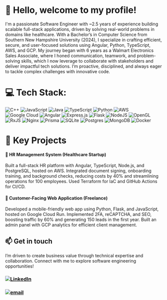 # 👋 Hello, welcome to my profile!
I'm a passionate Software Engineer with ~2.5 years of experience building scalable full-stack applications, driven by solving real-world problems in domains like healthcare. With a Bachelor’s in Computer Science from Southern New Hampshire University (2024), I specialize in crafting efficient, secure, and user-focused solutions using Angular, Python, TypeScript, AWS, and GCP. My journey began with 6 years as a Walmart Electronics Sales Associate, where I honed communication, teamwork, and problem-solving skills, which I now leverage to collaborate with stakeholders and deliver impactful tech solutions. I’m proactive, disciplined, and always eager to tackle complex challenges with innovative code.


# 💻 Tech Stack:
![C++](https://img.shields.io/badge/c++-%2300599C.svg?style=for-the-badge&logo=c%2B%2B&logoColor=white) ![JavaScript](https://img.shields.io/badge/javascript-%23323330.svg?style=for-the-badge&logo=javascript&logoColor=%23F7DF1E) ![Java](https://img.shields.io/badge/java-%23ED8B00.svg?style=for-the-badge&logo=openjdk&logoColor=white) ![TypeScript](https://img.shields.io/badge/typescript-%23007ACC.svg?style=for-the-badge&logo=typescript&logoColor=white) ![Python](https://img.shields.io/badge/python-3670A0?style=for-the-badge&logo=python&logoColor=ffdd54) ![AWS](https://img.shields.io/badge/AWS-%23FF9900.svg?style=for-the-badge&logo=amazon-aws&logoColor=white) ![Google Cloud](https://img.shields.io/badge/GoogleCloud-%234285F4.svg?style=for-the-badge&logo=google-cloud&logoColor=white) ![Angular](https://img.shields.io/badge/angular-%23DD0031.svg?style=for-the-badge&logo=angular&logoColor=white) ![Express.js](https://img.shields.io/badge/express.js-%23404d59.svg?style=for-the-badge&logo=express&logoColor=%2361DAFB) ![Flask](https://img.shields.io/badge/flask-%23000.svg?style=for-the-badge&logo=flask&logoColor=white) ![NodeJS](https://img.shields.io/badge/node.js-6DA55F?style=for-the-badge&logo=node.js&logoColor=white) ![OpenGL](https://img.shields.io/badge/OpenGL-%23FFFFFF.svg?style=for-the-badge&logo=opengl) ![RxJS](https://img.shields.io/badge/rxjs-%23B7178C.svg?style=for-the-badge&logo=reactivex&logoColor=white) ![Nginx](https://img.shields.io/badge/nginx-%23009639.svg?style=for-the-badge&logo=nginx&logoColor=white) ![Prisma](https://img.shields.io/badge/Prisma-3982CE?style=for-the-badge&logo=Prisma&logoColor=white) ![SQLite](https://img.shields.io/badge/sqlite-%2307405e.svg?style=for-the-badge&logo=sqlite&logoColor=white) ![Postgres](https://img.shields.io/badge/postgres-%23316192.svg?style=for-the-badge&logo=postgresql&logoColor=white) ![MongoDB](https://img.shields.io/badge/MongoDB-%234ea94b.svg?style=for-the-badge&logo=mongodb&logoColor=white) ![Docker](https://img.shields.io/badge/docker-%230db7ed.svg?style=for-the-badge&logo=docker&logoColor=white)

# 🚀 Key Projects
#### 📑 __HR Management System (Healthcare Startup)__
Built a full-stack HR platform with Angular, TypeScript, Node.js, and PostgreSQL, hosted on AWS. Integrated document signing, onboarding training, and background checks, reducing costs by 40% and streamlining operations for 100 employees. Used Terraform for IaC and GitHub Actions for CI/CD.
#### 📑 __Customer-Facing Web Application (Freelance)__
Developed a mobile-friendly web app using Python, Flask, and JavaScript, hosted on Google Cloud Run. Implemented 2FA, reCAPTCHA, and SEO, boosting traffic by 60% and generating 150 leads in the first year. Built an admin panel with GCP analytics for efficient client management.


## 📫 Get in touch
I’m driven to create business value through technical expertise and collaboration. Connect with me to explore software engineering opportunities! 
### [![LinkedIn](https://img.shields.io/badge/LinkedIn-%230077B5.svg?logo=linkedin&logoColor=white)](https://linkedin.com/in/afshinahvazi) 
### [![email](https://img.shields.io/badge/Email-D14836?logo=gmail&logoColor=white)](mailto:scandium256@gmail.com)
